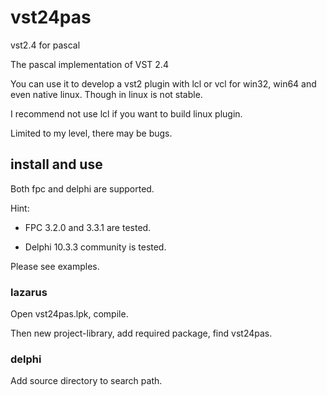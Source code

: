 # vst24pas

vst2.4 for pascal

The pascal implementation of VST 2.4

You can use it to develop a vst2 plugin with lcl or vcl for win32, win64 and even native linux. Though in linux is not stable.

I recommend not use lcl if you want to build linux plugin.

Limited to my level, there may be bugs.

## install and use

Both fpc and delphi are supported.

Hint:

- FPC 3.2.0 and 3.3.1 are tested.

- Delphi 10.3.3 community is tested.

Please see examples.

### lazarus

Open vst24pas.lpk, compile.

Then new project-library, add required package, find vst24pas.

### delphi

Add source directory to search path.
